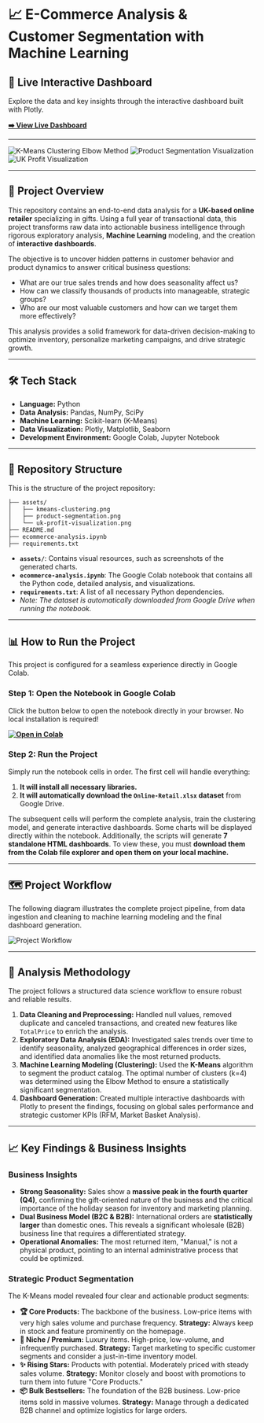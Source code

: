 # 📈 E-Commerce Analysis & Customer Segmentation with Machine Learning

## 🚀 Live Interactive Dashboard

Explore the data and key insights through the interactive dashboard built with Plotly.

**[➡️ View Live Dashboard](https://78a5a393-d942-4685-9c26-e318f671f8e9.plotly.app/)**

---

![K-Means Clustering Elbow Method](Assets/kmeans-clustering.png)
![Product Segmentation Visualization](Assets/product-segmentation.png)
![UK Profit Visualization](Assets/uk-profit-visualization.png)

---

## 📝 Project Overview

This repository contains an end-to-end data analysis for a **UK-based online retailer** specializing in gifts. Using a full year of transactional data, this project transforms raw data into actionable business intelligence through rigorous exploratory analysis, **Machine Learning** modeling, and the creation of **interactive dashboards**.

The objective is to uncover hidden patterns in customer behavior and product dynamics to answer critical business questions:
- What are our true sales trends and how does seasonality affect us?
- How can we classify thousands of products into manageable, strategic groups?
- Who are our most valuable customers and how can we target them more effectively?

This analysis provides a solid framework for data-driven decision-making to optimize inventory, personalize marketing campaigns, and drive strategic growth.

---

## 🛠️ Tech Stack

- **Language:** Python
- **Data Analysis:** Pandas, NumPy, SciPy
- **Machine Learning:** Scikit-learn (K-Means)
- **Data Visualization:** Plotly, Matplotlib, Seaborn
- **Development Environment:** Google Colab, Jupyter Notebook

---

## 📂 Repository Structure

This is the structure of the project repository:

```
├── assets/
│   ├── kmeans-clustering.png
│   ├── product-segmentation.png
│   └── uk-profit-visualization.png
├── README.md
├── ecommerce-analysis.ipynb
├── requirements.txt
```

- **`assets/`**: Contains visual resources, such as screenshots of the generated charts.
- **`ecommerce-analysis.ipynb`**: The Google Colab notebook that contains all the Python code, detailed analysis, and visualizations.
- **`requirements.txt`**: A list of all necessary Python dependencies.
- *Note: The dataset is automatically downloaded from Google Drive when running the notebook.*

---

## 📊 How to Run the Project

This project is configured for a seamless experience directly in Google Colab.

### **Step 1: Open the Notebook in Google Colab**

Click the button below to open the notebook directly in your browser. No local installation is required!

**[![Open in Colab](https://colab.research.google.com/assets/colab-badge.svg)](https://colab.research.google.com/github/eppursimuove9/E-commerce-Sales-Analysis/blob/main/ecommerce_analysis.ipynb)**

### **Step 2: Run the Project**

Simply run the notebook cells in order. The first cell will handle everything:
1.  **It will install all necessary libraries.**
2.  **It will automatically download the `Online-Retail.xlsx` dataset** from Google Drive.

The subsequent cells will perform the complete analysis, train the clustering model, and generate interactive dashboards. Some charts will be displayed directly within the notebook. Additionally, the scripts will generate **7 standalone HTML dashboards**. To view these, you must **download them from the Colab file explorer and open them on your local machine.**

---

## 🗺️ Project Workflow

The following diagram illustrates the complete project pipeline, from data ingestion and cleaning to machine learning modeling and the final dashboard generation.

![Project Workflow](Assets/diagram.png)

---

## 🧠 Analysis Methodology

The project follows a structured data science workflow to ensure robust and reliable results.

1.  **Data Cleaning and Preprocessing:** Handled null values, removed duplicate and canceled transactions, and created new features like `TotalPrice` to enrich the analysis.
2.  **Exploratory Data Analysis (EDA):** Investigated sales trends over time to identify seasonality, analyzed geographical differences in order sizes, and identified data anomalies like the most returned products.
3.  **Machine Learning Modeling (Clustering):** Used the **K-Means** algorithm to segment the product catalog. The optimal number of clusters (k=4) was determined using the Elbow Method to ensure a statistically significant segmentation.
4.  **Dashboard Generation:** Created multiple interactive dashboards with Plotly to present the findings, focusing on global sales performance and strategic customer KPIs (RFM, Market Basket Analysis).

---

## 📈 Key Findings & Business Insights

### **Business Insights**
- **Strong Seasonality:** Sales show a **massive peak in the fourth quarter (Q4)**, confirming the gift-oriented nature of the business and the critical importance of the holiday season for inventory and marketing planning.
- **Dual Business Model (B2C & B2B):** International orders are **statistically larger** than domestic ones. This reveals a significant wholesale (B2B) business line that requires a differentiated strategy.
- **Operational Anomalies:** The most returned item, "Manual," is not a physical product, pointing to an internal administrative process that could be optimized.

### **Strategic Product Segmentation**
The K-Means model revealed four clear and actionable product segments:

- **🏆 Core Products:** The backbone of the business. Low-price items with very high sales volume and purchase frequency. **Strategy:** Always keep in stock and feature prominently on the homepage.
- **💎 Niche / Premium:** Luxury items. High-price, low-volume, and infrequently purchased. **Strategy:** Target marketing to specific customer segments and consider a just-in-time inventory model.
- **✨ Rising Stars:** Products with potential. Moderately priced with steady sales volume. **Strategy:** Monitor closely and boost with promotions to turn them into future "Core Products."
- **📦 Bulk Bestsellers:** The foundation of the B2B business. Low-price items sold in massive volumes. **Strategy:** Manage through a dedicated B2B channel and optimize logistics for large orders.
